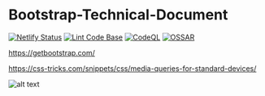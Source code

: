 # Bootstrap-Technical-Document

[![Netlify Status](https://api.netlify.com/api/v1/badges/82c7b063-5749-4ff3-b070-31e2996cf091/deploy-status)](https://app.netlify.com/sites/sample-technical-document/deploys)
[![Lint Code Base](https://github.com/milliorn/Sample-Technical-Document/actions/workflows/super-linter.yml/badge.svg)](https://github.com/milliorn/Sample-Technical-Document/actions/workflows/super-linter.yml)
[![CodeQL](https://github.com/milliorn/Sample-Technical-Document/actions/workflows/codeql-analysis.yml/badge.svg)](https://github.com/milliorn/Sample-Technical-Document/actions/workflows/codeql-analysis.yml)
[![OSSAR](https://github.com/milliorn/Sample-Technical-Document/actions/workflows/ossar-analysis.yml/badge.svg)](https://github.com/milliorn/Sample-Technical-Document/actions/workflows/ossar-analysis.yml)

<https://getbootstrap.com/>

<https://css-tricks.com/snippets/css/media-queries-for-standard-devices/>

![alt text](https://github.com/milliorn/Bootstrap-Technical-Document/blob/main/bootstrap-technical-document.netlify.app_(iPad).png)

